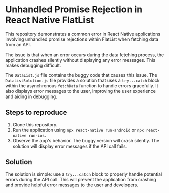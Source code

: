 # Unhandled Promise Rejection in React Native FlatList

This repository demonstrates a common error in React Native applications involving unhandled promise rejections within FlatList when fetching data from an API.

The issue is that when an error occurs during the data fetching process, the application crashes silently without displaying any error messages. This makes debugging difficult.

The `DataList.js` file contains the buggy code that causes this issue. The `DataListSolution.js` file provides a solution that uses a `try...catch` block within the asynchronous `fetchData` function to handle errors gracefully. It also displays error messages to the user, improving the user experience and aiding in debugging.

## Steps to reproduce

1. Clone this repository.
2. Run the application using `npx react-native run-android` or `npx react-native run-ios`.
3. Observe the app's behavior.  The buggy version will crash silently. The solution will display error messages if the API call fails.

## Solution

The solution is simple: use a `try...catch` block to properly handle potential errors during the API call. This will prevent the application from crashing and provide helpful error messages to the user and developers.